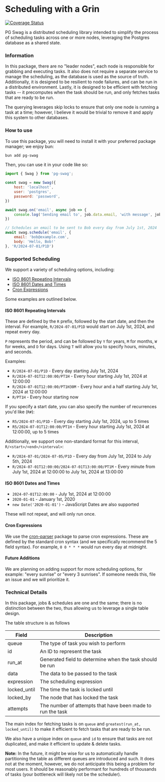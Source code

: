 # Scheduling with a Grin

[![Coverage Status](https://coveralls.io/repos/github/TotalTechGeek/pg-swag/badge.svg?branch=main)](https://coveralls.io/github/TotalTechGeek/pg-swag?branch=main)

PG Swag is a distributed scheduling library intended to simplify the process of scheduling tasks across one or more nodes, leveraging the Postgres database as a shared state.

### Information

In this package, there are no "leader nodes", each node is responsible for grabbing and executing tasks. It also does not require a separate service to manage the scheduling, as the database is used as the source of truth. Additionally, it is designed to be resilient to node failures, and can be run in a distributed environment. Lastly, it is designed to be efficient with fetching tasks -- it precomputes when the task should be run, and only fetches tasks that are ready to be run.

The querying leverages skip locks to ensure that only one node is running a task at a time; however, I believe it would be trivial to remove it and apply this system to other databases.

### How to use

To use this package, you will need to install it with your preferred package manager; we enjoy bun:

```bash
bun add pg-swag
```

Then, you can use it in your code like so:

```javascript
import { Swag } from 'pg-swag';

const swag = new Swag({
    host: 'localhost',
    user: 'postgres',
    password: 'password',
})

await swag.on('email', async job => {
    console.log('Sending email to', job.data.email, 'with message', job.data.body)
})

// Schedules an email to be sent to Bob every day from July 1st, 2024
await swag.schedule('email', { 
    email: 'bob@example.com',
    body: 'Hello, Bob!'
}, 'R/2024-07-01/P1D')
```

### Supported Scheduling

We support a variety of scheduling options, including:

- [ISO 8601 Repeating Intervals](https://en.wikipedia.org/wiki/ISO_8601#Repeating_intervals)
- [ISO 8601 Dates and Times](https://en.wikipedia.org/wiki/ISO_8601#Combined_date_and_time_representations)
- [Cron Expressions](https://en.wikipedia.org/wiki/Cron)

Some examples are outlined below.

#### ISO 8601 Repeating Intervals

These are defined by the `R` prefix, followed by the start date, and then the interval. For example, `R/2024-07-01/P1D` would start on July 1st, 2024, and repeat every day.

`P` represents the period, and can be followed by `Y` for years, `M` for months, `W` for weeks, and `D` for days. Using `T` will allow you to specify hours, minutes, and seconds.

Examples:

- `R/2024-07-01/P1D` - Every day starting July 1st, 2024
- `R/2024-07-01T12:00:00/PT1H` - Every hour starting July 1st, 2024 at 12:00:00
- `R/2024-07-01T12:00:00/PT1H30M` - Every hour and a half starting July 1st, 2024 at 12:00:00
- `R/PT1H` - Every hour starting now

If you specify a start date, you can also specify the number of recurrences you'd like (`R#`):

- `R5/2024-07-01/P1D` - Every day starting July 1st, 2024, up to 5 times
- `R5/2024-07-01T12:00:00/PT1H` - Every hour starting July 1st, 2024 at 12:00:00, up to 5 times

Additionally, we support one non-standard format for this interval, `R/<start>/<end>/<interval>`:

- `R/2024-07-01/2024-07-05/P1D` - Every day from July 1st, 2024 to July 5th, 2024
- `R/2024-07-01T12:00:00/2024-07-01T13:00:00/PT1M` - Every minute from July 1st, 2024 at 12:00:00 to July 1st, 2024 at 13:00:00

#### ISO 8601 Dates and Times

- `2024-07-01T12:00:00` - July 1st, 2024 at 12:00:00
- `2020-01-01` - January 1st, 2020
- `new Date('2020-01-01')` - JavaScript Dates are also supported

These will not repeat, and will only run once.

#### Cron Expressions

We use the [cron-parser](https://www.npmjs.com/package/cron-parser) package to parse cron expressions. These are defined by the standard cron syntax (and we specifically recommend the 5 field syntax). For example, `0 0 * * *` would run every day at midnight.

#### Future Additions

We are planning on adding support for more scheduling options, for example: "every sunrise" or "every 3 sunrises". If someone needs this, file an issue and we will prioritize it.

### Technical Details

In this package, jobs & schedules are one and the same; there is no distinction between the two, thus allowing us to leverage a single table design.

The table structure is as follows

Field | Description
-- | --
queue | The type of task you wish to perform
id | An ID to represent the task
run_at | Generated field to determine when the task should be run
data | The data to be passed to the task
expression | The scheduling expression
locked_until | The time the task is locked until
locked_by | The node that has locked the task
attempts | The number of attempts that have been made to run the task

The main index for fetching tasks is on `queue` and `greatest(run_at, locked_until)` to make it efficient to fetch tasks that are ready to be run.

We also have a unique index on `queue` and `id` to ensure that tasks are not duplicated, and make it efficient to update & delete tasks.

**Note:** In the future, it might be wise for us to automatically handle partitioning the table as different queues are introduced and such. It does not at the moment, however, we do not anticipate this being a problem for most users. It should be reasonably performant for hundreds of thousands of tasks (your bottleneck will likely not be the scheduler).
